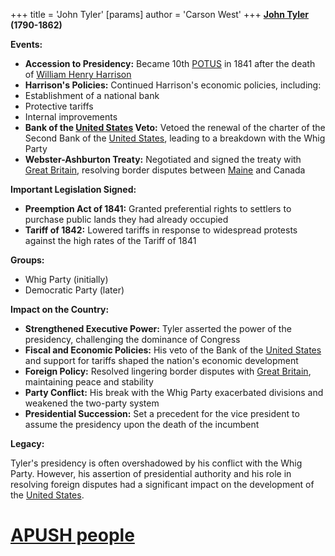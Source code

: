 +++
 title = 'John Tyler'
[params]
	author = 'Carson West'
+++
**[John Tyler](./../john-tyler/) (1790-1862)**

**Events:**

* **Accession to Presidency:** Became 10th [POTUS](./../potus/) in 1841 after the death of [William Henry Harrison](./../william-henry-harrison/)
* **Harrison's Policies:** Continued Harrison's economic policies, including:
 * Establishment of a national bank
 * Protective tariffs
 * Internal improvements
* **Bank of the [United States](./../united-states/) Veto:** Vetoed the renewal of the charter of the Second Bank of the [United States](./../united-states/), leading to a breakdown with the Whig Party
* **Webster-Ashburton Treaty:** Negotiated and signed the treaty with [Great Britain](./../great-britain/), resolving border disputes between [Maine](./../maine/) and Canada

**Important Legislation Signed:**

* **Preemption Act of 1841:** Granted preferential rights to settlers to purchase public lands they had already occupied
* **Tariff of 1842:** Lowered tariffs in response to widespread protests against the high rates of the Tariff of 1841

**Groups:**

* Whig Party (initially)
* Democratic Party (later)

**Impact on the Country:**

* **Strengthened Executive Power:** Tyler asserted the power of the presidency, challenging the dominance of Congress
* **Fiscal and Economic Policies:** His veto of the Bank of the [United States](./../united-states/) and support for tariffs shaped the nation's economic development
* **Foreign Policy:** Resolved lingering border disputes with [Great Britain](./../great-britain/), maintaining peace and stability
* **Party Conflict:** His break with the Whig Party exacerbated divisions and weakened the two-party system
* **Presidential Succession:** Set a precedent for the vice president to assume the presidency upon the death of the incumbent

**Legacy:**

Tyler's presidency is often overshadowed by his conflict with the Whig Party. However, his assertion of presidential authority and his role in resolving foreign disputes had a significant impact on the development of the [United States](./../united-states/).
# [APUSH people](./../apush-people/)